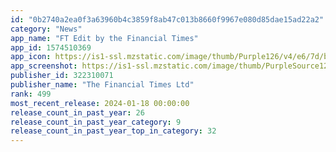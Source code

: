 ```yaml
---
id: "0b2740a2ea0f3a63960b4c3859f8ab47c013b8660f9967e080d85dae15ad22a2"
category: "News"
app_name: "FT Edit by the Financial Times"
app_id: 1574510369
app_icon: https://is1-ssl.mzstatic.com/image/thumb/Purple126/v4/e6/7d/bb/e67dbb63-feb0-d65a-704d-61891d71755d/AppIcon-1x_U007emarketing-0-10-0-85-220.png/1024x1024bb.png
app_screenshot: https://is1-ssl.mzstatic.com/image/thumb/PurpleSource126/v4/9c/18/9f/9c189f43-3bbd-7212-f634-68986a1b845c/43d50f66-50e3-43f7-94eb-319e8bee11eb_6.51242x2688_1.png/1242x2688bb.png
publisher_id: 322310071
publisher_name: "The Financial Times Ltd"
rank: 499
most_recent_release: 2024-01-18 00:00:00
release_count_in_past_year: 26
release_count_in_past_year_category: 9
release_count_in_past_year_top_in_category: 32
---
```

